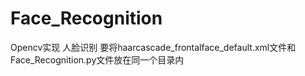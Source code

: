 # Face_Recognition
Opencv实现 人脸识别
要将haarcascade_frontalface_default.xml文件和Face_Recognition.py文件放在同一个目录内
